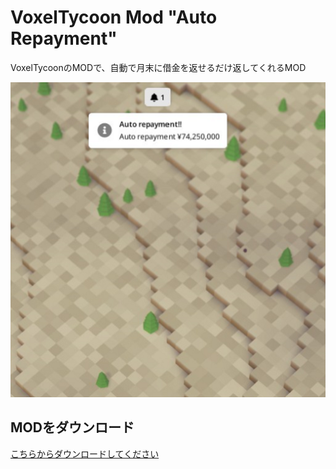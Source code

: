 # VoxelTycoon Mod "Auto Repayment"

VoxelTycoonのMODで、自動で月末に借金を返せるだけ返してくれるMOD

![preview.png](preview.png)

## MODをダウンロード

[こちらからダウンロードしてください](https://gitlab.com/tsuchinaga/voxel-tycoon-mod-auto-repayment/-/jobs/artifacts/master/download?job=build)
